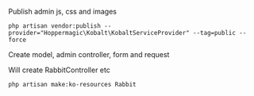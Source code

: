 Publish admin js, css and images
````
php artisan vendor:publish --provider="Hoppermagic\Kobalt\KobaltServiceProvider" --tag=public --force
````
Create model, admin controller, form and request

Will create RabbitController etc

````
php artisan make:ko-resources Rabbit
````
